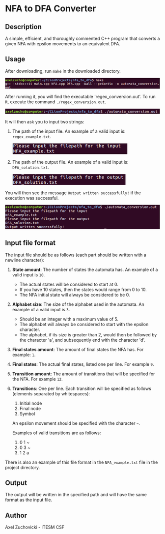 # NFA to DFA Converter

## Description

A simple, efficient, and thoroughly commented C++ program that converts a given NFA with epsilon movements to an equivalent DFA.

## Usage

After downloading, run `make` in the downloaded directory.

![alt text](README_images/make.png)

After running it, you will find the executable 'regex_conversion.out'. To run it, execute the command `./regex_conversion.out`.

![alt text](README_images/run.png)

It will then ask you to input two strings:

1. The path of the input file. An example of a valid input is: `regex_example.txt`.

    ![alt text](README_images/input_filepath.png)

2. The path of the output file. An example of a valid input is: `DFA_solution.txt`.

    ![alt text](README_images/output_filepath.png)

You will then see the message `Output written successfully!` if the execution was successful.

![alt text](README_images/result.png)

## Input file format

The input file should be as follows (each part should be written with a newline character):

1. __State amount__: The number of states the automata has. An example of a valid input is `10`. 
    * The actual states will be considered to start at 0.
    * If you have 10 states, then the states would range from 0 to 10.
    * The NFA initial state will always be considered to be 0.

2. __Alphabet size__: The size of the alphabet used in the automata. An example of a valid input is `3`. 
    * Should be an integer with a maximum value of 5. 
    * The alphabet will always be considered to start with the epsilon character.
    * The alphabet, if its size is greater than 2, would then be followed by the character 'a', 
    and subsequently end with the character 'd'.

3. __Final states amount__: The amount of final states the NFA has. For example: `1`.

4. __Final states__: The actual final states, listed one per line. For example `9`.

5. __Transition amount__: The amount of transitions that will be specified for the NFA. For example `12`.
 
6. __Transitions__: One per line. Each transition will be specified as follows (elements separated by whitespaces):
    1. Initial node
    2. Final node
    3. Symbol
    
    An epsilon movement should be specified with the character `~`.
    
    Examples of valid transitions are as follows:
    
   1. 0 1 ~
   2. 0 3 ~
   3. 1 2 a 


There is also an example of this file format in the `NFA_example.txt` file in the project directory.    

## Output

The output will be written in the specified path and will have the same format as the input file.

## Author
 
Axel Zuchovicki - ITESM CSF
